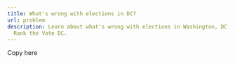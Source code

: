 ```yaml
---
title: What's wrong with elections in DC?
url: problem
description: Learn about what's wrong with elections in Washington, DC, from
  Rank the Vote DC.
---
```

Copy here